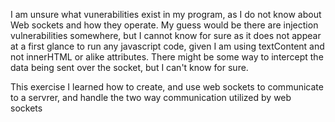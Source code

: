 I am unsure what vunerabilities exist in my program, as I do not know about Web sockets and how they operate. My guess would be there are injection vulnerabilities somewhere, but I cannot know for sure as it does not appear at a first glance to run any javascript code, given I am using textContent and not innerHTML or alike attributes. There might be some way to intercept the data being sent over the socket, but I can't know for sure.


This exercise I learned how to create, and use web sockets to communicate to a servrer, and handle the two way communication utilized by web sockets